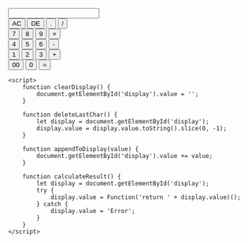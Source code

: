 <!DOCTYPE html>
<html lang="en">
<head>
    <meta name="viewport" content="width=device-width, initial-scale=1.0">
    <title>Calculator</title>
    <link rel="stylesheet" href="style.css">
</head>
<body>
    <div class="container">
        <div class="calci">
            <form>
                <div class="display">
                    <input type="text" name="display" id="display">
                </div>
                <div>
                    <input type="button" value="AC" onclick="clearDisplay()" class="operator">
                    <input type="button" value="DE" onclick="deleteLastChar()" class="operator">
                    <input type="button" value="." onclick="appendToDisplay('.')" class="operator">
                    <input type="button" value="/" onclick="appendToDisplay('/')" class="operator">
                </div>
                <div>
                    <input type="button" value="7" onclick="appendToDisplay('7')">
                    <input type="button" value="8" onclick="appendToDisplay('8')">
                    <input type="button" value="9" onclick="appendToDisplay('9')">
                    <input type="button" value="×" onclick="appendToDisplay('*')" class="operator">
                </div>
                <div>
                    <input type="button" value="4" onclick="appendToDisplay('4')">
                    <input type="button" value="5" onclick="appendToDisplay('5')">
                    <input type="button" value="6" onclick="appendToDisplay('6')">
                    <input type="button" value="-" onclick="appendToDisplay('-')" class="operator">
                </div>
                <div>
                    <input type="button" value="1" onclick="appendToDisplay('1')">
                    <input type="button" value="2" onclick="appendToDisplay('2')">
                    <input type="button" value="3" onclick="appendToDisplay('3')">
                    <input type="button" value="+" onclick="appendToDisplay('+')" class="operator">
                </div>
                <div>
                    <input type="button" value="00" onclick="appendToDisplay('00')">
                    <input type="button" value="0" onclick="appendToDisplay('0')">
                    <input type="button" value="=" onclick="calculateResult()" class="equal">
                </div>
            </form>
        </div>
    </div>
    
    <script>
        function clearDisplay() {
            document.getElementById('display').value = '';
        }

        function deleteLastChar() {
            let display = document.getElementById('display');
            display.value = display.value.toString().slice(0, -1);
        }

        function appendToDisplay(value) {
            document.getElementById('display').value += value;
        }

        function calculateResult() {
            let display = document.getElementById('display');
            try {
                display.value = Function('return ' + display.value)();
            } catch {
                display.value = 'Error';
            }
        }
    </script>
</body>
</html>
